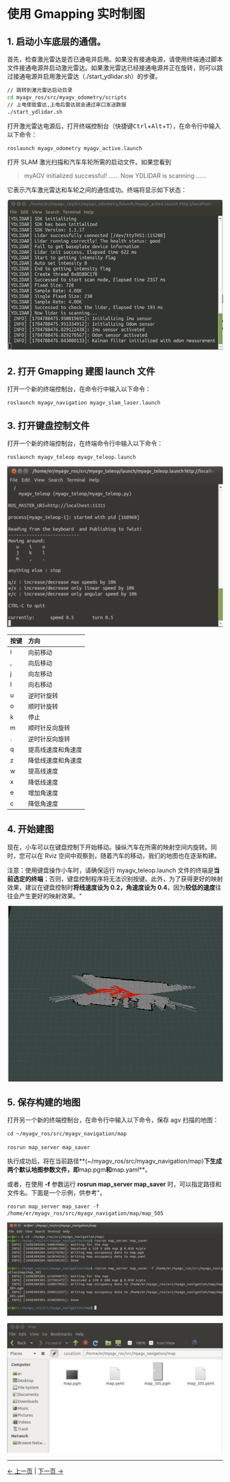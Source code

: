 # 使用 Gmapping 实时制图

## 1. 启动小车底层的通信。

首先，检查激光雷达是否已通电并启用。如果没有接通电源，请使用终端通过脚本文件接通电源并启动激光雷达。如果激光雷达已经接通电源并正在旋转，则可以跳过接通电源并启用激光雷达（./start_ydlidar.sh）的步骤。

```bash
// 跳转到激光雷达启动目录
cd myagv_ros/src/myagv_odometry/scripts
// 上电使能雷达,上电后雷达就会通过串口发送数据
./start_ydlidar.sh
```

打开激光雷达电源后，打开终端控制台（快捷键<kbd>Ctrl</kbd>+<kbd>Alt</kbd>+<kbd>T</kbd>），在命令行中输入以下命令：

```bash
roslaunch myagv_odometry myagv_active.launch
```

打开 SLAM 激光扫描和汽车车轮所需的启动文件。如果您看到

> myAGV initialized successful!
> ......
> Now YDLIDAR is scanning ......

它表示汽车激光雷达和车轮之间的通信成功。终端将显示如下状态：

![normal_terminal_communication](../../resources/6-SDKDevelopment/6-ROS/6.2/6.2.5/normal_terminal_communication.png)

## 2. 打开 Gmapping 建图 launch 文件

打开一个新的终端控制台，在命令行中输入以下命令：

```
roslaunch myagv_navigation myagv_slam_laser.launch
```

## 3. 打开键盘控制文件

打开一个新的终端控制台，在终端命令行中输入以下命令：

```
roslaunch myagv_teleop myagv_teleop.launch
```

![tele_control](../../resources/6-SDKDevelopment/6-ROS/6.2/6.2.5/tele_control.png)

| 按键 | 方向               |
| :--- | :----------------- |
| i    | 向前移动           |
| ,    | 向后移动           |
| j    | 向左移动           |
| l    | 向右移动           |
| u    | 逆时针旋转         |
| o    | 顺时针旋转         |
| k    | 停止               |
| m    | 顺时针反向旋转     |
| .    | 逆时针反向旋转     |
| q    | 提高线速度和角速度 |
| z    | 降低线速度和角速度 |
| w    | 提高线速度         |
| x    | 降低线速度         |
| e    | 增加角速度         |
| c    | 降低角速度         |

## 4. 开始建图

现在，小车可以在键盘控制下开始移动。操纵汽车在所需的映射空间内旋转。同时，您可以在 Rviz 空间中观察到，随着汽车的移动，我们的地图也在逐渐构建。

注意：使用键盘操作小车时，请确保运行 myagv_teleop.launch 文件的终端是**当前选定的终端**；否则，键盘控制程序将无法识别按键。此外，为了获得更好的映射效果，建议在键盘控制时**将线速度设为 0.2，角速度设为 0.4**，因为**较低的速度**往往会产生更好的映射效果。"

![map_trajectory](../../resources/6-SDKDevelopment/6-ROS/6.2/6.2.5/map_trajectory.png)

## 5. 保存构建的地图

打开另一个新的终端控制台，在命令行中输入以下命令，保存 agv 扫描的地图：

```
cd ~/myagv_ros/src/myagv_navigation/map

rosrun map_server map_saver
```

执行成功后，将在当前路径**(~/myagv_ros/src/myagv_navigation/map)**下生成两个默认地图参数文件，即**map.pgm**和**map.yaml**。

或者，在使用 **-f** 参数运行 **rosrun map_server map_saver** 时，可以指定路径和文件名。下面是一个示例，供参考"。

```
rosrun map_server map_saver -f /home/er/myagv_ros/src/myagv_navigation/map/map_505
```

![map_saver_1](../../resources/6-SDKDevelopment/6-ROS/6.2/6.2.5/map_saver_1.png)

![map_saver_2](../../resources/6-SDKDevelopment/6-ROS/6.2/6.2.5/map_saver_2.png)

---

[← 上一页](6.2.4-Basic_Control_Based_on_ROS.md) | [下一页 →](6.2.6-Real-time_Mapping_with_Cartographer.md)
